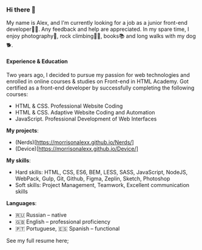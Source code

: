 ### Hi there 👋
My name is Alex, and I'm currently looking for a job as a junior front-end developer👩‍💻. Any feedback and help are appreciated.
In my spare time, I enjoy photography📸, rock climbing🧗‍♀️, books📚 and long walks with my dog🐕.

#### Experience & Education

Two years ago, I decided to pursue my passion for web technologies and enrolled in online courses & studies on Front-end in HTML Academy. Got certified as a front-end developer by successfully completing the following courses: 
- HTML & CSS. Professional Website Coding
- HTML & CSS. Adaptive Website Coding and Automation
- JavaScript. Professional Development of Web Interfaces

**My projects**: 
- (Nerds)[https://morrisonalexx.github.io/Nerds/]
- (Device)[https://morrisonalexx.github.io/Device/]

**My skills**: 
- Hard skills: HTML, CSS, ES6, BEM, LESS, SASS, JavaScript, NodeJS, WebPack, Gulp, Git, Github, Figma, Zeplin, Sketch, Photoshop
- Soft skills: Project Management, Teamwork, Excellent communication skills

**Languages**:
- 🇷🇺 Russian – native
- 🇬🇧 English – professional proficiency
- 🇵🇹 Portuguese, 🇪🇸 Spanish – functional

See my full resume here;

<!--
**morrisonalexx/morrisonalexx** is a ✨ _special_ ✨ repository because its `README.md` (this file) appears on your GitHub profile.

Here are some ideas to get you started:

- 🔭 I’m currently working on ...
- 🌱 I’m currently learning ...
- 👯 I’m looking to collaborate on ...
- 🤔 I’m looking for help with ...
- 💬 Ask me about ...
- 📫 How to reach me: ...
- 😄 Pronouns: ...
- ⚡ Fun fact: ...
-->
